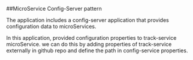 ##MicroService Config-Server pattern

The application includes a config-server application that provides configuration data to microServices. 

In this application, provided configuration properties to track-service microService.
we can do this by adding properties of track-service externally in github repo and define the path in config-service properties.